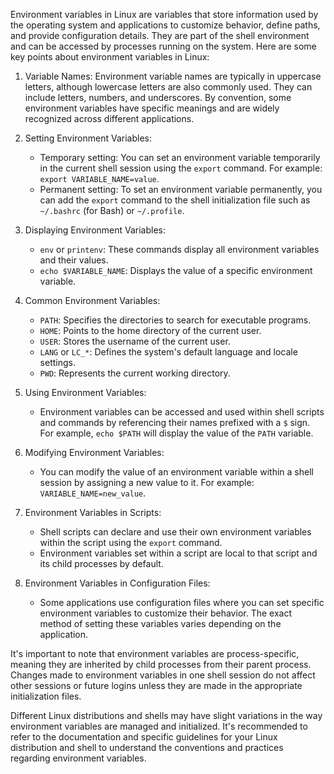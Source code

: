 Environment variables in Linux are variables that store information used by the operating system and applications to customize behavior, define paths, and provide configuration details. They are part of the shell environment and can be accessed by processes running on the system. Here are some key points about environment variables in Linux:

1. Variable Names: Environment variable names are typically in uppercase letters, although lowercase letters are also commonly used. They can include letters, numbers, and underscores. By convention, some environment variables have specific meanings and are widely recognized across different applications.

2. Setting Environment Variables:
   - Temporary setting: You can set an environment variable temporarily in the current shell session using the `export` command. For example: `export VARIABLE_NAME=value`.
   - Permanent setting: To set an environment variable permanently, you can add the `export` command to the shell initialization file such as `~/.bashrc` (for Bash) or `~/.profile`.

3. Displaying Environment Variables:
   - `env` or `printenv`: These commands display all environment variables and their values.
   - `echo $VARIABLE_NAME`: Displays the value of a specific environment variable.

4. Common Environment Variables:
   - `PATH`: Specifies the directories to search for executable programs.
   - `HOME`: Points to the home directory of the current user.
   - `USER`: Stores the username of the current user.
   - `LANG` or `LC_*`: Defines the system's default language and locale settings.
   - `PWD`: Represents the current working directory.

5. Using Environment Variables:
   - Environment variables can be accessed and used within shell scripts and commands by referencing their names prefixed with a `$` sign. For example, `echo $PATH` will display the value of the `PATH` variable.

6. Modifying Environment Variables:
   - You can modify the value of an environment variable within a shell session by assigning a new value to it. For example: `VARIABLE_NAME=new_value`.

7. Environment Variables in Scripts:
   - Shell scripts can declare and use their own environment variables within the script using the `export` command.
   - Environment variables set within a script are local to that script and its child processes by default.

8. Environment Variables in Configuration Files:
   - Some applications use configuration files where you can set specific environment variables to customize their behavior. The exact method of setting these variables varies depending on the application.

It's important to note that environment variables are process-specific, meaning they are inherited by child processes from their parent process. Changes made to environment variables in one shell session do not affect other sessions or future logins unless they are made in the appropriate initialization files.

Different Linux distributions and shells may have slight variations in the way environment variables are managed and initialized. It's recommended to refer to the documentation and specific guidelines for your Linux distribution and shell to understand the conventions and practices regarding environment variables.